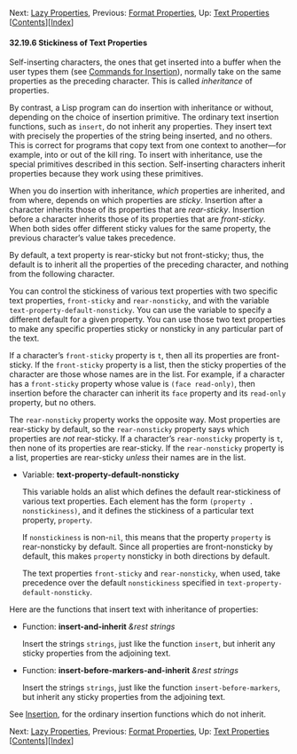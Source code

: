 

Next: [Lazy Properties](Lazy-Properties.html), Previous: [Format Properties](Format-Properties.html), Up: [Text Properties](Text-Properties.html)   \[[Contents](index.html#SEC_Contents "Table of contents")]\[[Index](Index.html "Index")]

#### 32.19.6 Stickiness of Text Properties

Self-inserting characters, the ones that get inserted into a buffer when the user types them (see [Commands for Insertion](Commands-for-Insertion.html)), normally take on the same properties as the preceding character. This is called *inheritance* of properties.

By contrast, a Lisp program can do insertion with inheritance or without, depending on the choice of insertion primitive. The ordinary text insertion functions, such as `insert`, do not inherit any properties. They insert text with precisely the properties of the string being inserted, and no others. This is correct for programs that copy text from one context to another—for example, into or out of the kill ring. To insert with inheritance, use the special primitives described in this section. Self-inserting characters inherit properties because they work using these primitives.

When you do insertion with inheritance, *which* properties are inherited, and from where, depends on which properties are *sticky*. Insertion after a character inherits those of its properties that are *rear-sticky*. Insertion before a character inherits those of its properties that are *front-sticky*. When both sides offer different sticky values for the same property, the previous character’s value takes precedence.

By default, a text property is rear-sticky but not front-sticky; thus, the default is to inherit all the properties of the preceding character, and nothing from the following character.

You can control the stickiness of various text properties with two specific text properties, `front-sticky` and `rear-nonsticky`, and with the variable `text-property-default-nonsticky`. You can use the variable to specify a different default for a given property. You can use those two text properties to make any specific properties sticky or nonsticky in any particular part of the text.

If a character’s `front-sticky` property is `t`, then all its properties are front-sticky. If the `front-sticky` property is a list, then the sticky properties of the character are those whose names are in the list. For example, if a character has a `front-sticky` property whose value is `(face read-only)`, then insertion before the character can inherit its `face` property and its `read-only` property, but no others.

The `rear-nonsticky` property works the opposite way. Most properties are rear-sticky by default, so the `rear-nonsticky` property says which properties are *not* rear-sticky. If a character’s `rear-nonsticky` property is `t`, then none of its properties are rear-sticky. If the `rear-nonsticky` property is a list, properties are rear-sticky *unless* their names are in the list.

*   Variable: **text-property-default-nonsticky**

    This variable holds an alist which defines the default rear-stickiness of various text properties. Each element has the form `(property . nonstickiness)`, and it defines the stickiness of a particular text property, `property`.

    If `nonstickiness` is non-`nil`, this means that the property `property` is rear-nonsticky by default. Since all properties are front-nonsticky by default, this makes `property` nonsticky in both directions by default.

    The text properties `front-sticky` and `rear-nonsticky`, when used, take precedence over the default `nonstickiness` specified in `text-property-default-nonsticky`.

Here are the functions that insert text with inheritance of properties:

*   Function: **insert-and-inherit** *\&rest strings*

    Insert the strings `strings`, just like the function `insert`, but inherit any sticky properties from the adjoining text.

<!---->

*   Function: **insert-before-markers-and-inherit** *\&rest strings*

    Insert the strings `strings`, just like the function `insert-before-markers`, but inherit any sticky properties from the adjoining text.

See [Insertion](Insertion.html), for the ordinary insertion functions which do not inherit.

Next: [Lazy Properties](Lazy-Properties.html), Previous: [Format Properties](Format-Properties.html), Up: [Text Properties](Text-Properties.html)   \[[Contents](index.html#SEC_Contents "Table of contents")]\[[Index](Index.html "Index")]
